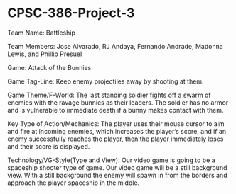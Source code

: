 # CPSC-386-Project-3

Team Name: Battleship

Team Members: Jose Alvarado, RJ Andaya, Fernando Andrade, Madonna Lewis, and Phillip Presuel

Game: Attack of the Bunnies

Game Tag-Line: Keep enemy projectiles away by shooting at them.

Game Theme/F-World: The last standing soldier fights off a swarm of enemies with the ravage bunnies as their leaders. The soldier has no armor and is vulnerable to immediate death if a bunny makes contact with them.

Key Type of Action/Mechanics: The player uses their mouse cursor to aim and fire at incoming enemies, which increases the player’s score, and if an enemy successfully reaches the player, then the player immediately loses and their score is displayed.

Technology/VG-Style(Type and View): Our video game is going to be a spaceship shooter type of game.
Our video game will be a still background view. With a still background the enemy will spawn in from the borders and approach the player spaceship in the middle.
